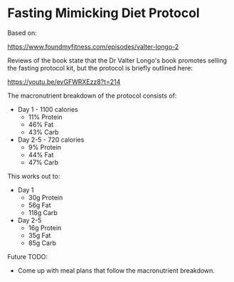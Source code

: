 # Fasting Mimicking Diet Protocol

Based on:

https://www.foundmyfitness.com/episodes/valter-longo-2

Reviews of the book state that the Dr Valter Longo's book promotes selling the fasting protocol kit, but the protocol
is briefly outlined here:

https://youtu.be/evGFWRXEzz8?t=214

The macronutrient breakdown of the protocol consists of:

* Day 1 - 1100 calories
  * 11% Protein
  * 46% Fat
  * 43% Carb
* Day 2-5 - 720 calories
  * 9% Protein
  * 44% Fat
  * 47% Carb

This works out to:

* Day 1
  * 30g Protein
  * 56g Fat
  * 118g Carb
* Day 2-5
  * 16g Protein
  * 35g Fat
  * 85g Carb

Future TODO:

* Come up with meal plans that follow the macronutrient breakdown.

